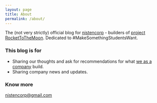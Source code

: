 ```yaml
---
layout: page
title: About
permalink: /about/
---
```


The (not very strictly) official blog for [nistencorp](http://nistencorp.com/) - builders of [project RocketToTheMoon](http://nerdspal.com/). Dedicated to #MakeSomethingStudentsWant.

### This blog is for

 - Sharing our thoughts and ask for recommendations for what [we as a company](http://nistencorp.com/) build.
 - Sharing company news and updates.

### Know more

[nistencorp@gmail.com](mailto:nistencorp@gmail.com)
